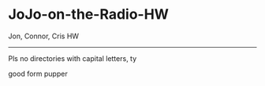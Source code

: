 # JoJo-on-the-Radio-HW
Jon, Connor, Cris HW

________________
Pls no directories with capital letters, ty


good form pupper
